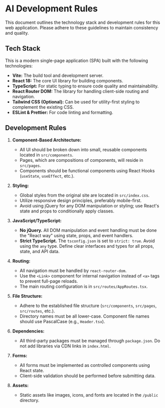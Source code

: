 # AI Development Rules

This document outlines the technology stack and development rules for this web application. Please adhere to these guidelines to maintain consistency and quality.

## Tech Stack

This is a modern single-page application (SPA) built with the following technologies:

*   **Vite:** The build tool and development server.
*   **React 18:** The core UI library for building components.
*   **TypeScript:** For static typing to ensure code quality and maintainability.
*   **React Router DOM:** The library for handling client-side routing and navigation.
*   **Tailwind CSS (Optional):** Can be used for utility-first styling to complement the existing CSS.
*   **ESLint & Prettier:** For code linting and formatting.

## Development Rules

1.  **Component-Based Architecture:**
    *   All UI should be broken down into small, reusable components located in `src/components`.
    *   Pages, which are compositions of components, will reside in `src/pages`.
    *   Components should be functional components using React Hooks (`useState`, `useEffect`, etc.).

2.  **Styling:**
    *   Global styles from the original site are located in `src/index.css`.
    *   Utilize responsive design principles, preferably mobile-first.
    *   Avoid using jQuery for any DOM manipulation or styling; use React's state and props to conditionally apply classes.

3.  **JavaScript/TypeScript:**
    *   **No jQuery.** All DOM manipulation and event handling must be done the "React way" using state, props, and event handlers.
    *   **Strict TypeScript.** The `tsconfig.json` is set to `strict: true`. Avoid using the `any` type. Define clear interfaces and types for all props, state, and API data.

4.  **Routing:**
    *   All navigation must be handled by `react-router-dom`.
    *   Use the `<Link>` component for internal navigation instead of `<a>` tags to prevent full-page reloads.
    *   The main routing configuration is in `src/routes/AppRoutes.tsx`.

5.  **File Structure:**
    *   Adhere to the established file structure (`src/components`, `src/pages`, `src/routes`, etc.).
    *   Directory names must be all lower-case. Component file names should use PascalCase (e.g., `Header.tsx`).

6.  **Dependencies:**
    *   All third-party packages must be managed through `package.json`. Do not add libraries via CDN links in `index.html`.

7.  **Forms:**
    *   All forms must be implemented as controlled components using React state.
    *   Client-side validation should be performed before submitting data.

8.  **Assets:**
    *   Static assets like images, icons, and fonts are located in the `/public` directory.